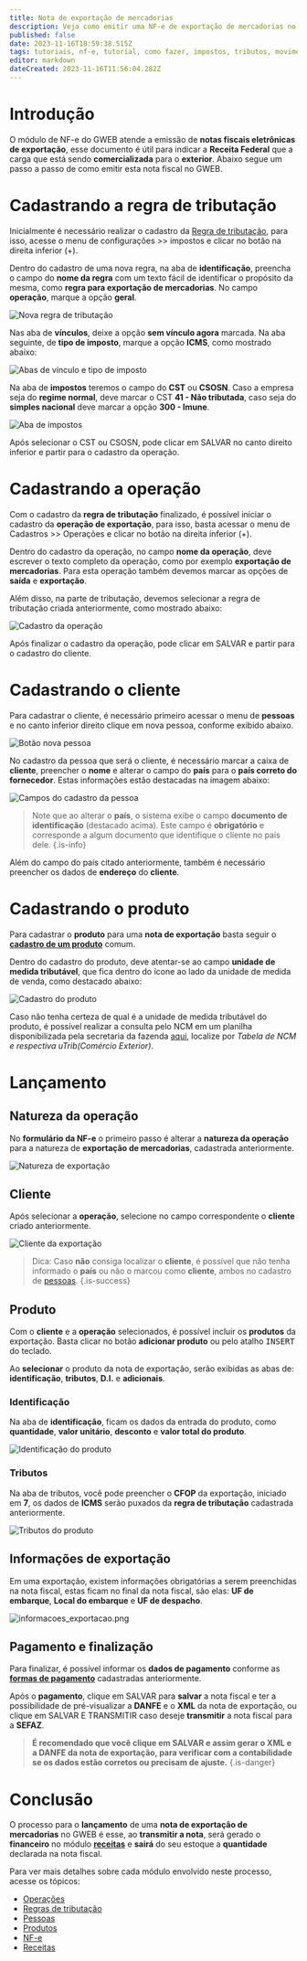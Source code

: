 ```yaml
---
title: Nota de exportação de mercadorias 
description: Veja como emitir uma NF-e de exportação de mercadorias no GWEB.
published: false
date: 2023-11-16T18:59:38.515Z
tags: tutoriais, nf-e, tutorial, como fazer, impostos, tributos, movimentos, compras, exportação
editor: markdown
dateCreated: 2023-11-16T11:56:04.282Z
---
```


# Introdução

O módulo de NF-e do GWEB atende a emissão de **notas fiscais eletrônicas de exportação**, esse documento é útil para indicar a **Receita Federal** que a carga que está sendo **comercializada** para o **exterior**.
Abaixo segue um passo a passo de como emitir esta nota fiscal no GWEB.

# Cadastrando a regra de tributação

Inicialmente é necessário realizar o cadastro da [Regra de tributação](/configuracoes/impostos/regras-de-tributacao), para isso, acesse o menu de configurações >> impostos e clicar no botão na direita inferior (+).

Dentro do cadastro de uma nova regra, na aba de **identificação**, preencha o campo do **nome da regra** com um texto fácil de identificar o propósito da mesma, como **regra para exportação de mercadorias**.
No campo **operação**, marque a opção **geral**.

![Nova regra de tributação](/tutoriais/nota-exportacao/nova_regra.png)

Nas aba de **vínculos**, deixe a opção **sem vínculo agora** marcada. Na aba seguinte, de **tipo de imposto**, marque a opção **ICMS**, como mostrado abaixo:

![Abas de vínculo e tipo de imposto](/tutoriais/nota-exportacao/nova_regra_2_3.png)

Na aba de **impostos** teremos o campo do **CST** ou **CSOSN**. Caso a empresa seja do **regime normal**, deve marcar o CST **41 - Não tributada**, caso seja do **simples nacional** deve marcar a opção **300 - Imune**.

![Aba de impostos](/tutoriais/nota-exportacao/nova_regra_4.png)

Após selecionar o CST ou CSOSN, pode clicar em <span class="mat-button mat-accent">SALVAR</span> no canto direito inferior e partir para o cadastro da operação.

# Cadastrando a operação

Com o cadastro da **regra de tributação** finalizado, é possível iniciar o cadastro da **operação de exportação**, para isso, basta acessar o menu de Cadastros >> Operações e clicar no botão na direita inferior (+).

Dentro do cadastro da operação, no campo **nome da operação**, deve escrever o texto completo da operação, como por exemplo **exportação de mercadorias**.
Para esta operação também devemos marcar as opções de **saída** e **exportação**.

Além disso, na parte de tributação, devemos selecionar a regra de tributação criada anteriormente, como mostrado abaixo:

![Cadastro da operação](/tutoriais/nota-exportacao/cadastro_operacao.png)

Após finalizar o cadastro da operação, pode clicar em <span class="mat-button mat-accent">SALVAR</span> e partir para o cadastro do cliente.

# Cadastrando o cliente

Para cadastrar o cliente, é necessário primeiro acessar o menu de **pessoas** e no canto inferior direito clique em nova pessoa, conforme exibido abaixo.

![Botão nova pessoa](/tutoriais/nota-exportacao/botao_nova_pessoa.png)

No cadastro da pessoa que será o cliente, é necessário marcar a caixa de **cliente**, preencher o **nome** e alterar o campo do **país** para o **país correto do fornecedor**.
Estas informações estão destacadas na imagem abaixo:

![Campos do cadastro da pessoa](/tutoriais/nota-exportacao/cadastro_pessoa.png)

> Note que ao alterar o **país**, o sistema exibe o campo **documento de identificação** (destacado acima). Este campo é **obrigatório** e corresponde a algum documento que identifique o cliente no país dele.
{.is-info}

Além do campo do país citado anteriormente, também é necessário preencher os dados de **endereço** do **cliente**.

# Cadastrando o produto

Para cadastrar o **produto** para uma **nota de exportação** basta seguir o [**cadastro de um produto**](/cadastros/produtos) comum.

Dentro do cadastro do produto, deve atentar-se ao campo **unidade de medida tributável**, que fica dentro do ícone <span class="mdi mdi-plus"></span> ao lado da unidade de medida de venda, como destacado abaixo:

![Cadastro do produto](/tutoriais/nota-exportacao/cadastro_produto.png)

Caso não tenha certeza de qual é a unidade de medida tributável do produto, é possível realizar a consulta pelo NCM em um planilha disponibilizada pela secretaria da fazenda [aqui](https://www.nfe.fazenda.gov.br/portal/listaConteudo.aspx?tipoConteudo=/NJarYc9nus=), localize por *Tabela de NCM e respectiva uTrib(Comércio Exterior)*.

# Lançamento

## Natureza da operação
No **formulário da NF-e** o primeiro passo é alterar a **natureza da operação** para a natureza de **exportação de mercadorias**, cadastrada anteriormente.

![Natureza de exportação](/tutoriais/nota-exportacao/natura_operacao_exportacao.png)

## Cliente

Após selecionar a **operação**, selecione no campo correspondente o **cliente** criado anteriormente.

![Cliente da exportação](/tutoriais/nota-exportacao/cliente_exportacao.png)

> Dica:
> Caso **não** consiga localizar o **cliente**, é possível que não tenha informado o **país** ou não o marcou como **cliente**, ambos no cadastro de [pessoas](/cadastros/pessoas).
{.is-success}

## Produto

Com o **cliente** e a **operação** selecionados, é possível incluir os **produtos** da exportação. Basta clicar no botão **adicionar produto** ou pelo atalho <kbd>INSERT</kbd> do teclado.

Ao **selecionar** o produto da nota de exportação, serão exibidas as abas de: **identificação**, **tributos**, **D.I.** e **adicionais**.

### Identificação
Na aba de **identificação**, ficam os dados da entrada do produto, como **quantidade**, **valor unitário**, **desconto** e **valor total do produto**.

![Identificação do produto](/tutoriais/nota-exportacao/produto_exportacao_identificacao.png)

### Tributos

Na aba de tributos, você pode preencher o **CFOP** da exportação, iniciado em **7**, os dados de **ICMS** serão puxados da **regra de tributação** cadastrada anteriormente.

![Tributos do produto](/tutoriais/nota-exportacao/produto_exportacao_tributos.png)

## Informações de exportação

Em uma exportação, existem informações obrigatórias a serem preenchidas na nota fiscal, estas ficam no final da nota fiscal, são elas: **UF de embarque**, **Local do embarque** e **UF de despacho**.

![informacoes_exportacao.png](/tutoriais/nota-exportacao/informacoes_exportacao.png)

## Pagamento e finalização

Para finalizar, é possível informar os **dados de pagamento** conforme as [**formas de pagamento**](/cadastros/pagamentos) cadastradas anteriormente.

Após o **pagamento**, clique em <span class="mat-button mat-accent">SALVAR</span> para **salvar** a nota fiscal e ter a possibilidade de pré-visualizar a **DANFE** e o **XML** da nota de exportação, ou clique em <span class="mat-button">SALVAR E TRANSMITIR</span> caso deseje **transmitir** a nota fiscal para a **SEFAZ**.

> **É recomendado que você clique em <span class="mat-button mat-accent">SALVAR</span> e assim gerar o XML e a DANFE da nota de exportação, para verificar com a contabilidade se os dados estão corretos ou precisam de ajuste.**
{.is-danger}

# Conclusão
O processo para o **lançamento** de uma **nota de exportação de mercadorias** no GWEB é esse, ao **transmitir a nota**, será gerado o **financeiro** no módulo [**receitas**](/financeiro/receitas) e **sairá** do seu estoque a **quantidade** declarada na nota fiscal.

Para ver mais detalhes sobre cada módulo envolvido neste processo, acesse os tópicos:

- [Operações](/pt-br/cadastros/operacoes)
- [Regras de tributação](/configuracoes/impostos/regras-de-tributacao)
- [Pessoas](/pt-br/cadastros/pessoas)
- [Produtos](/pt-br/cadastros/produtos)
- [NF-e](/pt-br/tutoriais/como-emitir-uma-nfe)
- [Receitas](/pt-br/financeiro/receitas)